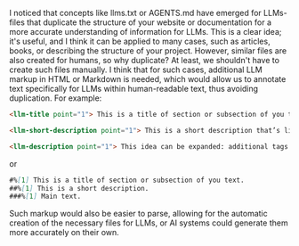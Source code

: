 I noticed that concepts like llms.txt or AGENTS.md have emerged for LLMs-files that duplicate the structure of your website or documentation for a more accurate understanding of information for LLMs. This is a clear idea; it's useful, and I think it can be applied to many cases, such as articles, books, or describing the structure of your project. However, similar files are also created for humans, so why duplicate? At least, we shouldn't have to create such files manually. I think that for such cases, additional LLM markup in HTML or Markdown is needed, which would allow us to annotate text specifically for LLMs within human-readable text, thus avoiding duplication. For example:

```html
<llm-title point="1"> This is a title of section or subsection of you text </llm-title>

<llm-short-description point="1"> This is a short description that’s linked to the title marked "point=1".</llm-short-description>

<llm-description point="1"> This idea can be expanded: additional tags could be added so an LLM can read a page’s source using those tags, or so the creation of the required llm-files could be automated from the tags. The same approach could work for other text types (articles, READMEs, etc.). Text editors will need new features to support this. </llm-description>
```

or

```markdown
#%[1] This is a title of section or subsection of you text. 
##%[1] This is a short description.
###%[1] Main text.
```

Such markup would also be easier to parse, allowing for the automatic creation of the necessary files for LLMs, or AI systems could generate them more accurately on their own.